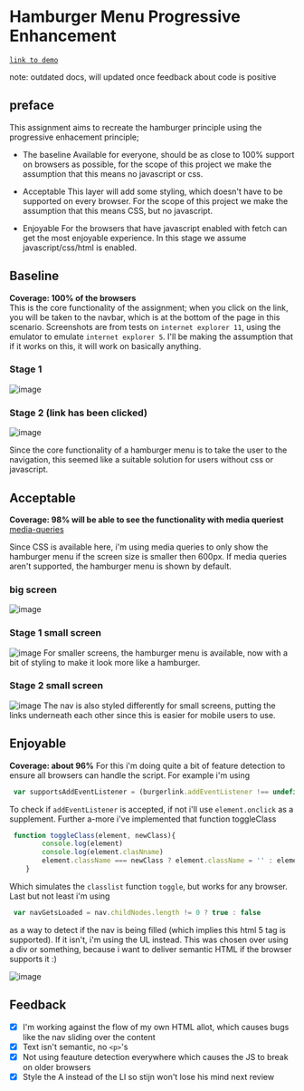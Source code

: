 # Hamburger Menu Progressive Enhancement

[`link to demo`](https://cascuna.github.io/browser-technologies/opdracht2/hamburger-menu/)

note: outdated docs, will updated once feedback about code is positive

## preface
This assignment aims to recreate the hamburger principle using the progressive enhacement principle;
* The baseline
Available for everyone, should be as close to 100% support on browsers as possible, for the scope of this project we make the assumption that this means no javascript or css.

* Acceptable
This layer will add some styling, which doesn't have to be supported on every browser. For the scope of this project we make the assumption that this means CSS, but no javascript.

* Enjoyable
For the browsers that have javascript enabled with fetch can get the most enjoyable experience. In this stage we assume javascript/css/html is enabled.


## Baseline
**Coverage: 100% of the browsers**   
This is the core functionality of the assignment; when you click on the link, you will be taken to the navbar, which is at the bottom of the page in this scenario.
Screenshots are from tests on `internet explorer 11`, using the emulator to emulate `internet explorer 5`. I'll be making the assumption that if it works on this, it will work on basically anything.

### Stage 1
![image](img/baseline.PNG)

### Stage 2 (link has been clicked)
![image](img/baseline-hamburger.PNG)

Since the core functionality of a hamburger menu is to take the user to the navigation, this seemed like a suitable solution for users without css or javascript.

## Acceptable
**Coverage: 98% will be able to see the functionality with media queriest**  
[media-queries](https://caniuse.com/#feat=css-mediaqueries)

Since CSS is available here, i'm using media queries to only show the hamburger menu if the screen size is smaller then 600px. If media queries aren't supported, the hamburger menu is shown by default.

### big screen
![image](img/acceptable-big-screen.PNG)


### Stage 1 small screen 
![image](img/acceptable-small-screen.PNG)
For smaller screens, the hamburger menu is available, now with a bit of styling to make it look more like a hamburger.


### Stage 2 small screen
![image](img/acceptable-small-screen-nav.PNG)
The nav is also styled differently for small screens, putting the links underneath each other since this is easier for mobile users to use.


## Enjoyable
**Coverage: about 96%**
For this i'm doing quite a bit of feature detection to ensure all browsers can handle the script.
For example i'm using
```javascript
 var supportsAddEventListener = (burgerlink.addEventListener !== undefined)
```
To check if `addEventListener` is accepted, if not i'll use `element.onclick` as a supplement.
Further a-more i've implemented that function toggleClass
```javascript
 function toggleClass(element, newClass){
        console.log(element)
        console.log(element.clasNname)
        element.className === newClass ? element.className = '' : element.className = newClass
    }
```
Which simulates the `classlist` function `toggle`, but works for any browser.   
Last but not least i'm using 
```javascript 
 var navGetsLoaded = nav.childNodes.length != 0 ? true : false
```
as a way to detect if the nav is being filled (which implies this html 5 tag is supported). If it isn't, i'm using the UL 
instead. This was chosen over using a div or something, because i want to deliver semantic HTML if the browser
supports it :)

![image](img/enjoyable.PNG)

## Feedback
- [x] I'm working against the flow of my own HTML allot, which causes bugs like the nav sliding over the content
- [x] Text isn't semantic, no `<p>`'s
- [x] Not using feauture detection everywhere which causes the JS to break on older browsers
- [x] Style the A instead of the LI so stijn won't lose his mind next review
